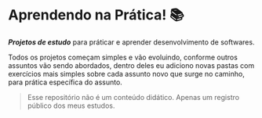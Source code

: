 # Aprendendo na Prática! 📚
**_Projetos de estudo_** para práticar e aprender desenvolvimento de softwares.

Todos os projetos começam simples e vão evoluindo, conforme outros assuntos vão sendo abordados, dentro deles eu adiciono novas pastas com exercícios mais simples sobre cada assunto novo que surge no caminho, para prática específica do assunto.

>Esse repositório não é um conteúdo didático. Apenas um registro público dos meus estudos.
